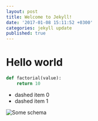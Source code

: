 ```yaml
---
layout: post
title: Welcome to Jekyll!
date: '2017-01-08 15:11:52 +0300'
categories: jekyll update
published: true
---
```

# Hello world

```python
def factorial(value):
    return 10
```

- dashed item 0
- dashed item 1

![Some schema]({{site.baseurl}}/https://lh4.googleusercontent.com/GPwqEBMXYt3YzFYlVaXpb1jDHnsdQWLg3PE24RWnsLUJJGkZEDejQoZnf1bNDHeA_RrzQyx5POjj_n8cQv7ObsaDtF2DHnsID8C9gNVqQC20s6gOog8cF4zv-bS-yfmsjFetVDn4Qw)